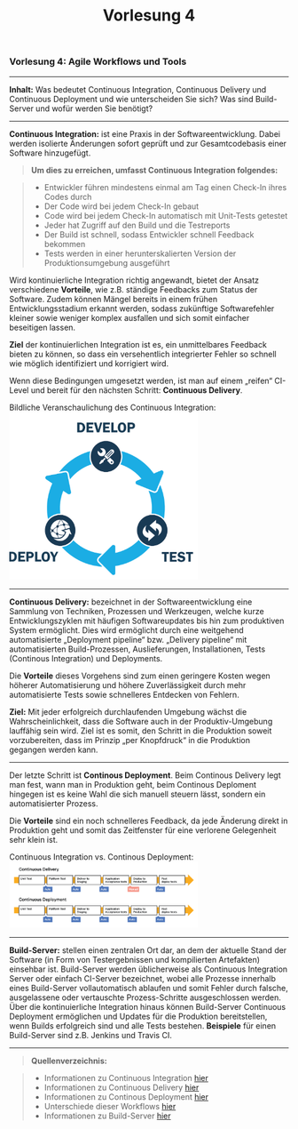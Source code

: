 ﻿---
title: "Vorlesung 4"
---

### Vorlesung 4: Agile Workflows und Tools
-------------


**Inhalt:** Was bedeutet Continuous Integration, Continuous Delivery und Continuous Deployment und wie unterscheiden Sie sich? Was sind Build-Server und wofür werden Sie benötigt?

----------

**Continuous Integration:** 
ist eine Praxis in der Softwareentwicklung. Dabei werden isolierte Änderungen sofort geprüft und zur Gesamtcodebasis einer Software hinzugefügt.

> **Um dies zu erreichen, umfasst Continuous Integration folgendes:**

> - Entwickler führen mindestens einmal am Tag einen Check-In ihres Codes durch
> - Der Code wird bei jedem Check-In gebaut
> - Code wird bei jedem Check-In automatisch mit Unit-Tests getestet
> - Jeder hat Zugriff auf den Build und die Testreports
> - Der Build ist schnell, sodass Entwickler schnell Feedback bekommen
> - Tests werden in einer herunterskalierten Version der Produktionsumgebung ausgeführt

Wird kontinuierliche Integration richtig angewandt, bietet der Ansatz verschiedene **Vorteile**, wie z.B. ständige Feedbacks zum Status der Software. Zudem können Mängel bereits in einem frühen Entwicklungsstadium erkannt werden, sodass zukünftige Softwarefehler kleiner sowie weniger komplex ausfallen und sich somit einfacher beseitigen lassen. 

**Ziel** der kontinuierlichen Integration ist es, ein unmittelbares Feedback bieten zu können, so dass ein versehentlich integrierter Fehler so schnell wie möglich identifiziert und korrigiert wird. 

Wenn diese Bedingungen umgesetzt werden, ist man auf einem „reifen“ CI-Level und bereit für den nächsten Schritt: **Continuous Delivery**.

Bildliche Veranschaulichung des Continuous Integration:
<img src="./images/continuous integration.png" id="img_reg_web" width="340">

----------

**Continuous Delivery:** 
bezeichnet in der Softwareentwicklung eine Sammlung von Techniken, Prozessen und Werkzeugen, welche kurze Entwicklungszyklen mit häufigen Softwareupdates bis hin zum produktiven System ermöglicht. Dies wird ermöglicht durch eine weitgehend automatisierte „Deployment pipeline“ bzw. „Delivery pipeline“ mit automatisierten Build-Prozessen, Auslieferungen, Installationen, Tests (Continous Integration) und Deployments. 

Die **Vorteile** dieses Vorgehens sind zum einen geringere Kosten wegen höherer Automatisierung und höhere Zuverlässigkeit durch mehr automatisierte Tests sowie schnelleres Entdecken von Fehlern.

**Ziel:** Mit jeder erfolgreich durchlaufenden Umgebung wächst die Wahrscheinlichkeit, dass die Software auch in der Produktiv-Umgebung lauffähig sein wird. Ziel ist es somit, den Schritt in die Produktion soweit vorzubereiten, dass im Prinzip „per Knopfdruck“ in die Produktion gegangen werden kann.

----------

Der letzte Schritt ist **Continous Deployment**. Beim Continous Delivery legt man fest, wann man in Produktion geht, beim Continous Deploment hingegen ist es keine Wahl die sich manuell steuern lässt, sondern ein automatisierter Prozess.

Die **Vorteile** sind ein noch schnelleres Feedback, da jede Änderung direkt in Produktion geht und somit das Zeitfenster für eine verlorene Gelegenheit sehr klein ist. 

Continuous Integration vs. Continous Deployment:
<img src="./images/delivery vs. deployment.gif" id="img_reg_web" width="340">

----------

**Build-Server:**
stellen einen zentralen Ort dar, an dem der aktuelle Stand der Software (in Form von Testergebnissen und kompilierten Artefakten) einsehbar ist. Build-Server werden üblicherweise als Continuous Integration Server oder einfach CI-Server bezeichnet, wobei alle Prozesse innerhalb eines Build-Server vollautomatisch ablaufen und somit Fehler durch falsche, ausgelassene oder vertauschte Prozess-Schritte ausgeschlossen werden. Über die kontinuierliche Integration hinaus können Build-Server Continuous Deployment ermöglichen und Updates für die Produktion bereitstellen, wenn Builds erfolgreich sind und alle Tests bestehen. 
**Beispiele** für einen Build-Server sind z.B. Jenkins und Travis CI.

----------

>**Quellenverzeichnis:**

> - Informationen zu Continuous Integration [hier][1]
> - Informationen zu Continuous Delivery [hier][2]
> - Informationen zu Continous Deployment [hier][3]
> - Unterschiede dieser Workflows [hier][4]
> - Informationen zu Build-Server [hier][5]


  [1]: http://www.searchenterprisesoftware.de/definition/Kontinuierliche-Integration-Continuous-Integration
  [2]: http://www.torsten-horn.de/techdocs/ContinuousDelivery.html
  [3]: https://de.wikipedia.org/wiki/Continuous_Delivery
  [4]: https://www.scrum.de/unterschiede-zwischen-continuous-integration-continuous-delivery-und-continuous-deployment/
  [5]: http://deviq.com/build-server/
